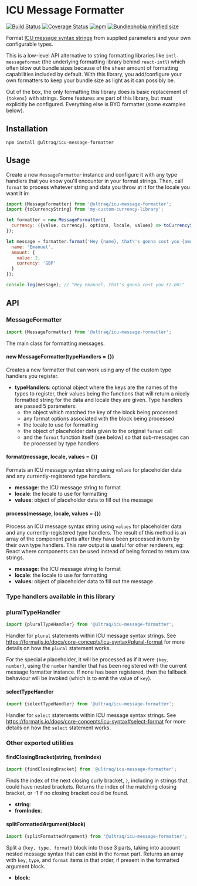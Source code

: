 
ICU Message Formatter
=====================

[![Build Status](https://travis-ci.com/ultraq/icu-message-formatter.svg?branch=main)](https://travis-ci.com/ultraq/icu-message-formatter)
[![Coverage Status](https://coveralls.io/repos/github/ultraq/icu-message-formatter/badge.svg?branch=main)](https://coveralls.io/github/ultraq/icu-message-formatter?branch=main)
[![npm](https://img.shields.io/npm/v/@ultraq/icu-message-formatter.svg?maxAge=3600)](https://www.npmjs.com/package/@ultraq/icu-message-formatter)
[![Bundlephobia minified size](https://img.shields.io/bundlephobia/min/@ultraq/icu-message-formatter)](https://bundlephobia.com/result?p=@ultraq/icu-message-formatter)

Format [ICU message syntax strings](https://formatjs.io/docs/core-concepts/icu-syntax)
from supplied parameters and your own configurable types.

This is a low-level API alternative to string formatting libraries like
`intl-messageformat` (the underlying formatting library behind `react-intl`)
which often blow out bundle sizes because of the sheer amount of formatting
capabilities included by default.  With this library, you add/configure your own
formatters to keep your bundle size as light as it can possibly be.

Out of the box, the only formatting this library does is basic replacement of
`{tokens}` with strings.  Some features are part of this library, but must
explicitly be configured.  Everything else is BYO formatter (some examples
below).


Installation
------------

```
npm install @ultraq/icu-message-formatter
```


Usage
-----

Create a new `MessageFormatter` instance and configure it with any type handlers
that you know you'll encounter in your format strings.  Then, call `format` to
process whatever string and data you throw at it for the locale you want it in:

```javascript
import {MessageFormatter} from '@ultraq/icu-message-formatter';
import {toCurrencyString} from 'my-custom-currency-library';

let formatter = new MessageFormatter({
  currency: ({value, currency}, options, locale, values) => toCurrencyString(value, currency, locale)
});

let message = formatter.format('Hey {name}, that\'s gonna cost you {amount, currency}!', 'en-NZ', {
  name: 'Emanuel',
  amount: {
    value: 2,
    currency: 'GBP'
  }
});

console.log(message); // "Hey Emanuel, that's gonna cost you £2.00!"
```


API
---

### MessageFormatter

```javascript
import {MessageFormatter} from '@ultraq/icu-message-formatter';
```

The main class for formatting messages.

#### new MessageFormatter(typeHandlers = {})

Creates a new formatter that can work using any of the custom type handlers you
register.

 - **typeHandlers**: optional object where the keys are the names of the types
   to register, their values being the functions that will return a nicely
   formatted string for the data and locale they are given.  Type handlers are
   passed 5 parameters:
    - the object which matched the key of the block being processed
    - any format options associated with the block being processed
    - the locale to use for formatting
    - the object of placeholder data given to the original `format` call
    - and the `format` function itself (see below) so that sub-messages can be
      processed by type handlers

#### format(message, locale, values = {})

Formats an ICU message syntax string using `values` for placeholder data and any
currently-registered type handlers.

 - **message**: the ICU message string to format
 - **locale**: the locale to use for formatting
 - **values**: object of placeholder data to fill out the message

#### process(message, locale, values = {})

Process an ICU message syntax string using `values` for placeholder data and any
currently-registered type handlers.  The result of this method is an array of
the component parts after they have been processed in turn by their own type
handlers.  This raw output is useful for other renderers, eg: React where
components can be used instead of being forced to return raw strings.

 - **message**: the ICU message string to format
 - **locale**: the locale to use for formatting
 - **values**: object of placeholder data to fill out the message


### Type handlers available in this library

### pluralTypeHandler

```javascript
import {pluralTypeHandler} from '@ultraq/icu-message-formatter';
```

Handler for `plural` statements within ICU message syntax strings.  See
https://formatjs.io/docs/core-concepts/icu-syntax#plural-format for more details
on how the `plural` statement works.

For the special `#` placeholder, it will be processed as if it were
`{key, number}`, using the `number` handler that has been registered with the
current message formatter instance.  If none has been registered, then the
fallback behaviour will be invoked (which is to emit the value of `key`).

#### selectTypeHandler

```javascript
import {selectTypeHandler} from '@ultraq/icu-message-formatter';
```

Handler for `select` statements within ICU message syntax strings.  See
https://formatjs.io/docs/core-concepts/icu-syntax#select-format for more details
on how the `select` statement works.


### Other exported utilities

#### findClosingBracket(string, fromIndex)

```javascript
import {findClosingBracket} from '@ultraq/icu-message-formatter';
```

Finds the index of the next closing curly bracket, `}`, including in strings
that could have nested brackets.  Returns the index of the matching closing
bracket, or -1 if no closing bracket could be found.

 - **string**:
 - **fromIndex**:

#### splitFormattedArgument(block)

```javascript
import {splitFormattedArgument} from '@ultraq/icu-message-formatter';
```

Split a `{key, type, format}` block into those 3 parts, taking into account
nested message syntax that can exist in the `format` part.  Returns an array
with `key`, `type`, and `format` items in that order, if present in the
formatted argument block.

 - **block**:
